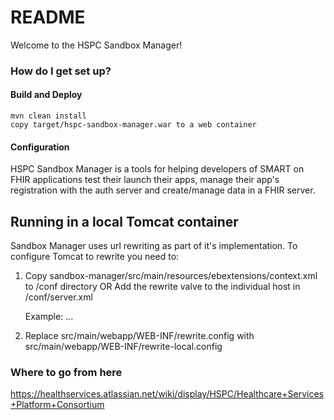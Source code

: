 # README #

Welcome to the HSPC Sandbox Manager!  

### How do I get set up? ###

#### Build and Deploy ####
    mvn clean install
    copy target/hspc-sandbox-manager.war to a web container

#### Configuration ####
HSPC Sandbox Manager is a tools for helping developers of SMART on FHIR applications test their launch their apps, manage their app's registration with the auth server and create/manage data in a FHIR server.

## Running in a local Tomcat container ##
Sandbox Manager uses url rewriting as part of it's implementation. To configure Tomcat to rewrite you need to: 

1. Copy sandbox-manager/src/main/resources/ebextensions/context.xml to <tomcat-root>/conf directory
   OR
   Add the rewrite valve to the individual host in <tomcat-root>/conf/server.xml

   Example:
   <Host name="localhost" appBase="webapps" unpackWARs="true" autoDeploy="false">
       **<Valve className="org.apache.catalina.valves.rewrite.RewriteValve" />**
      ...
   </Host>

2. Replace src/main/webapp/WEB-INF/rewrite.config with src/main/webapp/WEB-INF/rewrite-local.config 

### Where to go from here ###
https://healthservices.atlassian.net/wiki/display/HSPC/Healthcare+Services+Platform+Consortium